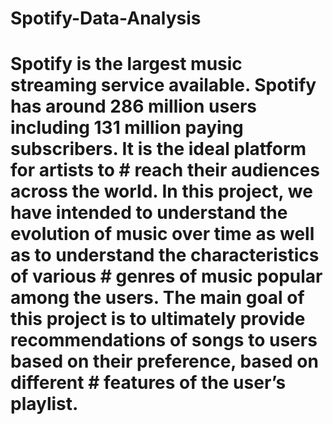 # Spotify-Data-Analysis

# Spotify is the largest music streaming service available. Spotify has around 286 million users including 131 million paying subscribers. It is the ideal platform for artists to # reach their audiences across the world. In this project, we have intended to understand the evolution of music over time as well as to understand the characteristics of various # genres of music popular among the users. The main goal of this project is to ultimately provide recommendations of songs to users based on their preference, based on different  # features of the user’s playlist.

